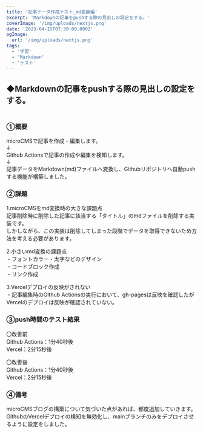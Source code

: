 ```yaml
---
title: '記事データ作成テスト_md変換編'
excerpt: 'Markdownの記事をpushする際の見出しの設定をする。'
coverImage: '/img/uploads/nextjs.png'
date: '2023-04-15T07:30:00.000Z'
ogImage:
  url: '/img/uploads/nextjs.png'
tags:
  - '学習'
  - 'Markdown'
  - 'テスト'
---
```


## ◆Markdownの記事をpushする際の見出しの設定をする。
### <br>①概要
microCMSで記事を作成・編集します。  
↓  
Github Actionsで記事の作成や編集を検知します。  
↓  
記事データをMarkdown(md)ファイルへ変換し、Githubリポジトリへ自動pushする機能が構築しました。  

### ②課題
1.microCMSをmd変換時の大きな課題点  
記事削除時に削除した記事に該当する「タイトル」のmdファイルを削除する実装です。  
しかしながら、この実装は削除してしまった段階でデータを取得できないため方法を考える必要があります。  
  
2.小さいmd変換の課題点  
・フォントカラー・太字などのデザイン  
・コードブロック作成  
・リンク作成  
  
3.Vercelデプロイの反映がされない  
・記事編集時のGithub Actionsの実行において、gh-pagesは反映を確認したがVercelのデプロイは反映が確認されていない。  

### ③push時間のテスト結果
〇改善前  
Github Actions：1分40秒後  
Vercel：2分15秒後  
  
〇改善後  
Github Actions：1分40秒後  
Vercel：2分15秒後  

### ④備考
microCMSブログの構築について気づいた点があれば、都度追加していきます。  
GithubのVercelデプロイの検知を無効化し、mainブランチのみをデプロイさせるように設定をしました。


